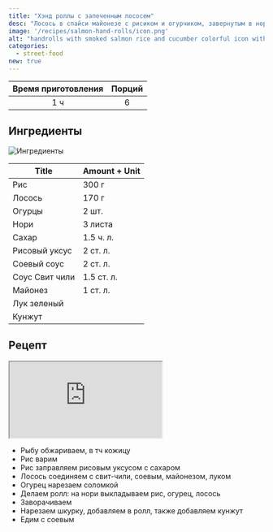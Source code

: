 ```yaml
---
title: "Хэнд роллы с запеченным лососем"
desc: "Лосось в спайси майонезе с рисиком и огурчиком, завернутым в нори"
image: '/recipes/salmon-hand-rolls/icon.png'
alt: "handrolls with smoked salmon rice and cucumber colorful icon with white background"
categories:
  - street-food
new: true
---
```


| Время приготовления | Порций |
|:-------------------:|:------:|
|         1 ч         |   6    |

## Ингредиенты

![Ингредиенты](/images/recipes/salmon-hand-rolls/ing.png)

| Title                        | Amount + Unit |
|------------------------------|---------------|
| Рис                          | 300 г         |
| Лосось                       | 170 г         |
| Огурцы                       | 2 шт.         |
| Нори                         | 3 листа       |
| Сахар                        | 1.5 ч. л.     |
| Рисовый уксус               | 2 ст. л.      |
| Соевый соус                  | 2 ст. л.      |
| Соус Свит чили              | 1.5 ст. л.    |
| Майонез                      | 1 ст. л.      |
| Лук зеленый                  |               |
| Кунжут                      |               |

## Рецепт

<iframe src="https://www.youtube.com/embed/Rq9hG56B-Ss?si=NAYu8Bw1L1Q3Z7_A" ></iframe>

- Рыбу обжариваем, в тч кожицу
- Рис варим
- Рис заправляем рисовым уксусом с сахаром
- Лосось соединяем с свит-чили, соевым, майонезом, луком
- Огурец нарезаем соломкой
- Делаем ролл: на нори выкладываем рис, огурец, лосось
- Заворачиваем 
- Нарезаем шкурку, добавляем в ролл, также добавляем кунжут
- Едим с соевым